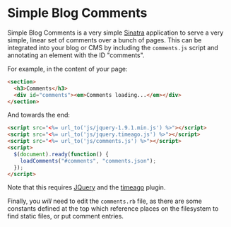 Simple Blog Comments
====================

Simple Blog Comments is a very simple
[Sinatra](http://www.sinatrarb.com/) application to serve a very
simple, linear set of comments over a bunch of pages. This can be
integrated into your blog or CMS by including the `comments.js` script
and annotating an element with the ID "comments". 

For example, in the content of your page:

```html
<section>
  <h3>Comments</h3>
  <div id="comments"><em>Comments loading...</em></div>
</section>
```

And towards the end:

```html
<script src="<%= url_to('js/jquery-1.9.1.min.js') %>"></script>
<script src="<%= url_to('js/jquery.timeago.js') %>"></script>
<script src="<%= url_to('js/comments.js') %>"></script>
<script>
  $(document).ready(function() {
    loadComments("#comments", "comments.json");
  });
</script>
```

Note that this requires [JQuery](http://jquery.com/) and the
[timeago](http://timeago.yarp.com/) plugin.

Finally, you *will* need to edit the `comments.rb` file, as there are
some constants defined at the top which reference places on the
filesystem to find static files, or put comment entries.
